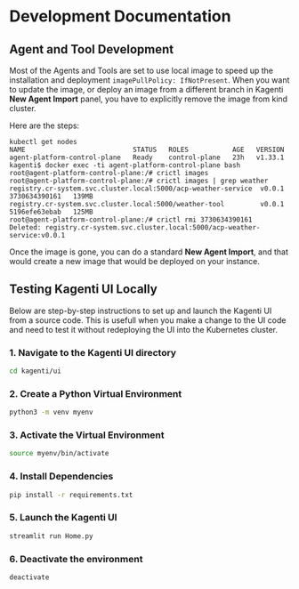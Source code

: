 # Development Documentation

## Agent and Tool Development

Most of the Agents and Tools are set to use local image to speed up the installation
and deployment `imagePullPolicy: IfNotPresent`. When you want to update the image, or
deploy an image from a different branch in Kagenti **New Agent Import** panel,
you have to explicitly remove the image from kind cluster.

Here are the steps:
```console
kubectl get nodes
NAME                           STATUS   ROLES           AGE   VERSION
agent-platform-control-plane   Ready    control-plane   23h   v1.33.1
kagenti$ docker exec -ti agent-platform-control-plane bash
root@agent-platform-control-plane:/# crictl images
root@agent-platform-control-plane:/# crictl images | grep weather
registry.cr-system.svc.cluster.local:5000/acp-weather-service  v0.0.1   3730634390161   139MB
registry.cr-system.svc.cluster.local:5000/weather-tool         v0.0.1   5196efe63ebab   125MB
root@agent-platform-control-plane:/# crictl rmi 3730634390161
Deleted: registry.cr-system.svc.cluster.local:5000/acp-weather-service:v0.0.1
```

Once the image is gone, you can do a standard **New Agent Import**, and that would create a new image that would be deployed on your instance.

## Testing Kagenti UI Locally
Below are step-by-step instructions to set up and launch the Kagenti UI from a source code. This is usefull when you make a change to the UI code and need to test it without redeploying the UI into the Kubernetes cluster.

### 1. Navigate to the Kagenti UI directory
```bash
cd kagenti/ui
```
### 2. Create a Python Virtual Environment
```bash
python3 -m venv myenv
```
### 3. Activate the Virtual Environment
```bash
source myenv/bin/activate
```
### 4. Install Dependencies
```bash
pip install -r requirements.txt
```
### 5. Launch the Kagenti UI
```bash
streamlit run Home.py
```
### 6. Deactivate the environment
```bash
deactivate
```
